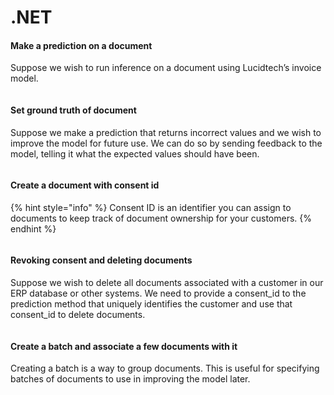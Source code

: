 # .NET

#### Make a prediction on a document

Suppose we wish to run inference on a document using Lucidtech’s invoice model.

```C#
```

#### Set ground truth of document

Suppose we make a prediction that returns incorrect values and we wish to improve the model for future use. We can 
do so by sending feedback to the model, telling it what the expected values should have been.

```C#
```

#### Create a document with consent id

{% hint style="info" %}
Consent ID is an identifier you can assign to documents to keep track of document ownership for your customers.
{% endhint %}

```C#
```

#### Revoking consent and deleting documents

Suppose we wish to delete all documents associated with a customer in our ERP database or other systems. We need 
to provide a consent_id to the prediction method that uniquely identifies the customer and use that consent_id to 
delete documents.

```C#
```

#### Create a batch and associate a few documents with it

Creating a batch is a way to group documents. This is useful for specifying batches of documents to use in improving 
the model later.

```C#
```


